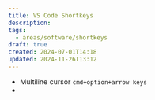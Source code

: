 ```yaml
---
title: VS Code Shortkeys
description: 
tags:
  - areas/software/shortkeys
draft: true
created: 2024-07-01T14:18
updated: 2024-11-26T13:12
---
```

- Multiline cursor `cmd+option+arrow keys`
- 